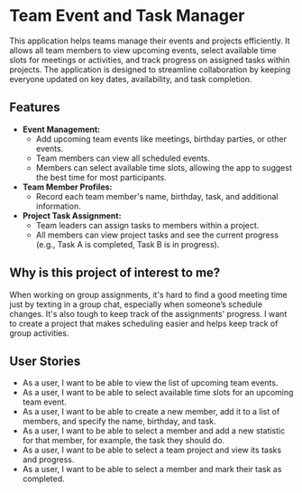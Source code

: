 # Team Event and Task Manager

This application helps teams manage their events and projects efficiently. It allows all team members to view upcoming events, select available time slots for meetings or activities, and track progress on assigned tasks within projects. The application is designed to streamline collaboration by keeping everyone updated on key dates, availability, and task completion.

## Features
- **Event Management:** 
    - Add upcoming team events like meetings, birthday parties, or other events.
    - Team members can view all scheduled events.
    - Members can select available time slots, allowing the app to suggest the best time for most participants.   
- **Team Member Profiles:**
    - Record each team member's name, birthday, task, and additional information.
- **Project Task Assignment:**
    - Team leaders can assign tasks to members within a project.
    - All members can view project tasks and see the current progress (e.g., Task A is completed, Task B is in progress).


## Why is this project of interest to me?
When working on group assignments, it's hard to find a good meeting time just by texting in a group chat, especially when someone’s schedule changes. It's also tough to keep track of the assignments' progress. I want to create a project that makes scheduling easier and helps keep track of group activities.


## User Stories
 - As a user, I want to be able to view the list of upcoming team events.
 - As a user, I want to be able to select available time slots for an upcoming team event.
 - As a user, I want to be able to create a new member, add it to a list of members, and specify the name, birthday, and task.
 - As a user, I want to be able to select a member and add a new statistic for that member, for example, the task they should do.
 - As a user, I want to be able to select a team project and view its tasks and progress.
 - As a user, I want to be able to select a member and mark their task as completed.